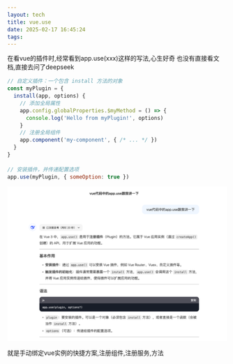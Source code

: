 ```yaml
---
layout: tech
title: vue.use
date: 2025-02-17 16:45:24
tags:
---
```


在看vue的插件时,经常看到app.use(xxx)这样的写法,心生好奇
也没有直接看文档,直接去问了deepseek

```javascript
// 自定义插件：一个包含 install 方法的对象
const myPlugin = {
  install(app, options) {
    // 添加全局属性
    app.config.globalProperties.$myMethod = () => {
      console.log('Hello from myPlugin!', options)
    }
    // 注册全局组件
    app.component('my-component', { /* ... */ })
  }
}

// 安装插件，并传递配置选项
app.use(myPlugin, { someOption: true })
```

![img.png](./vue-use/deepseek-vue-use.png)

就是手动绑定vue实例的快捷方案,注册组件,注册服务,方法
